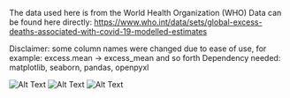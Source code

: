 The data used here is from the World Health Organization (WHO)
Data can be found here directly:
https://www.who.int/data/sets/global-excess-deaths-associated-with-covid-19-modelled-estimates

Disclaimer: some column names were changed due to ease of use, for example: excess.mean -> excess_mean and so forth
Dependency needed: matplotlib, seaborn, pandas, openpyxl

![Alt Text](Covidata\Figure_1.png)
![Alt Text](Covidata\Figure_2.png)
![Alt Text](Covidata\Figure_3.png)
